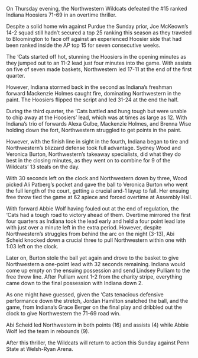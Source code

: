 On Thursday evening, the Northwestern Wildcats defeated the #15 ranked Indiana Hoosiers 71-69 in an overtime thriller.

Despite a solid home win against Purdue the Sunday prior, Joe McKeown’s 14-2 squad still hadn’t secured a top 25 ranking this season as they traveled to Bloomington to face off against an experienced Hoosier side that had been ranked inside the AP top 15 for seven consecutive weeks.

The ‘Cats started off hot, stunning the Hoosiers in the opening minutes as they jumped out to an 11-2 lead just four minutes into the game. With assists on five of seven made baskets, Northwestern led 17-11 at the end of the first quarter.

However, Indiana stormed back in the second as Indiana’s freshman forward Mackenzie Holmes caught fire, dominating Northwestern in the paint. The Hoosiers flipped the script and led 31-24 at the end the half.

During the third quarter, the ‘Cats battled and hung tough but were unable to chip away at the Hoosiers’ lead, which was at times as large as 12. With Indiana’s trio of forwards Alexa Gulbe, Mackenzie Holmes, and Brenna Wise holding down the fort, Northwestern struggled to get points in the paint.

However, with the finish line in sight in the fourth, Indiana began to tire and Northwestern’s blizzard defense took full advantage. Sydney Wood and Veronica Burton, Northwestern’s takeaway specialists, did what they do best in the closing minutes, as they went on to combine for 9 of the Wildcats’ 13 steals on the day.

With 30 seconds left on the clock and Northwestern down by three, Wood picked Ali Patberg’s pocket and gave the ball to Veronica Burton who went the full length of the court, getting a crucial and-1 layup to fall. Her ensuing free throw tied the game at 62 apiece and forced overtime at Assembly Hall.

With forward Abbie Wolf having fouled out at the end of regulation, the ‘Cats had a tough road to victory ahead of them. Overtime mirrored the first four quarters as Indiana took the lead early and held a four point lead late with just over a minute left in the extra period. However, despite Northwestern’s struggles from behind the arc on the night (3-13), Abi Scheid knocked down a crucial three to pull Northwestern within one with 1:03 left on the clock.

Later on, Burton stole the ball yet again and drove to the basket to give Northwestern a one-point lead with 32 seconds remaining. Indiana would come up empty on the ensuing possession and send Lindsey Pulliam to the free throw line. After Pulliam went 1-2 from the charity stripe, everything came down to the final possession with Indiana down 2.

As one might have guessed, given the ‘Cats tenacious defensive performance down the stretch, Jordan Hamilton snatched the ball, and the game, from Indiana’s Grace Berger on the final play and dribbled out the clock to give Northwestern the 71-69 road win.

Abi Scheid led Northwestern in both points (16) and assists (4) while Abbie Wolf led the team in rebounds (9).

After this thriller, the Wildcats will return to action this Sunday against Penn State at Welsh-Ryan Arena.
